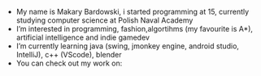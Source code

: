 - My name is Makary Bardowski, i started programming at 15,
currently studying computer science at Polish Naval Academy
- I’m interested in programming, fashion,algortihms (my favourite is A*), artificial intelligence and indie gamedev
- I’m currently learning java (swing, jmonkey engine, android studio, IntelliJ), c++ (VScode), blender
- You can check out my work on: 

<!---
MakaryBardowski/MakaryBardowski is a ✨ special ✨ repository because its `README.md` (this file) appears on your GitHub profile.
You can click the Preview link to take a look at your changes.
--->
